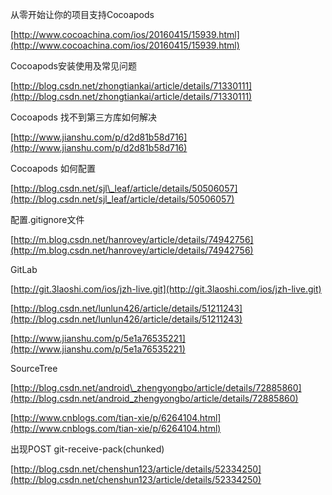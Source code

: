 从零开始让你的项目支持Cocoapods 

[http://www.cocoachina.com/ios/20160415/15939.html](http://www.cocoachina.com/ios/20160415/15939.html)

Cocoapods安装使用及常见问题 

[http://blog.csdn.net/zhongtiankai/article/details/71330111](http://blog.csdn.net/zhongtiankai/article/details/71330111)

Cocoapods 找不到第三方库如何解决 

[http://www.jianshu.com/p/d2d81b58d716](http://www.jianshu.com/p/d2d81b58d716)

Cocoapods 如何配置 

[http://blog.csdn.net/sjl\_leaf/article/details/50506057](http://blog.csdn.net/sjl_leaf/article/details/50506057)

配置.gitignore文件

[http://m.blog.csdn.net/hanrovey/article/details/74942756](http://m.blog.csdn.net/hanrovey/article/details/74942756)

GitLab

[http://git.3laoshi.com/ios/jzh-live.git](http://git.3laoshi.com/ios/jzh-live.git)

[http://blog.csdn.net/lunlun426/article/details/51211243](http://blog.csdn.net/lunlun426/article/details/51211243)

[http://www.jianshu.com/p/5e1a76535221](http://www.jianshu.com/p/5e1a76535221)

SourceTree

[http://blog.csdn.net/android\_zhengyongbo/article/details/72885860](http://blog.csdn.net/android_zhengyongbo/article/details/72885860)

[http://www.cnblogs.com/tian-xie/p/6264104.html](http://www.cnblogs.com/tian-xie/p/6264104.html)

出现POST git-receive-pack\(chunked\)

[http://blog.csdn.net/chenshun123/article/details/52334250](http://blog.csdn.net/chenshun123/article/details/52334250)

